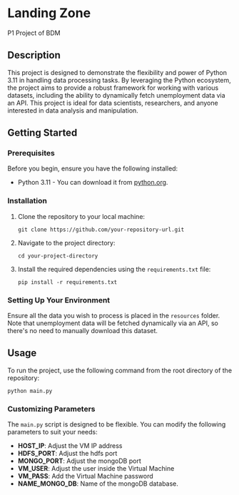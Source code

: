 # Landing Zone

P1 Project of BDM

## Description

This project is designed to demonstrate the flexibility and power of Python 3.11 in handling data processing tasks. By leveraging the Python ecosystem, the project aims to provide a robust framework for working with various datasets, including the ability to dynamically fetch unemployment data via an API. This project is ideal for data scientists, researchers, and anyone interested in data analysis and manipulation.

## Getting Started

### Prerequisites

Before you begin, ensure you have the following installed:
- Python 3.11 - You can download it from [python.org](https://www.python.org/downloads/).

### Installation

1. Clone the repository to your local machine:
   ```
   git clone https://github.com/your-repository-url.git
   ```
2. Navigate to the project directory:
   ```
   cd your-project-directory
   ```
3. Install the required dependencies using the `requirements.txt` file:
   ```
   pip install -r requirements.txt
   ```

### Setting Up Your Environment

Ensure all the data you wish to process is placed in the `resources` folder. Note that unemployment data will be fetched dynamically via an API, so there's no need to manually download this dataset.

## Usage

To run the project, use the following command from the root directory of the repository:

```
python main.py
```

### Customizing Parameters

The `main.py` script is designed to be flexible. You can modify the following parameters to suit your needs:

- **HOST_IP**: Adjust the VM IP address
- **HDFS_PORT**: Adjust the hdfs port
- **MONGO_PORT**: Adjust the mongoDB port
- **VM_USER**: Adjust the user inside the Virtual Machine
- **VM_PASS**: Add the Virtual Machine password
- **NAME_MONGO_DB**: Name of the mongoDB  database. 

